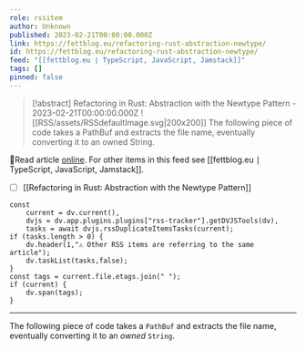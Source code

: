 ```yaml
---
role: rssitem
author: Unknown
published: 2023-02-21T00:00:00.000Z
link: https://fettblog.eu/refactoring-rust-abstraction-newtype/
id: https://fettblog.eu/refactoring-rust-abstraction-newtype/
feed: "[[fettblog․eu ∣ TypeScript, JavaScript, Jamstack]]"
tags: []
pinned: false
---
```


> [!abstract] Refactoring in Rust: Abstraction with the Newtype Pattern - 2023-02-21T00:00:00.000Z
> <span class="rss-image">![[RSS/assets/RSSdefaultImage.svg|200x200]]</span> The following piece of code takes a PathBuf and extracts the file name, eventually converting it to an owned String.

🔗Read article [online](https://fettblog.eu/refactoring-rust-abstraction-newtype/). For other items in this feed see [[fettblog․eu ∣ TypeScript, JavaScript, Jamstack]].

- [ ] [[Refactoring in Rust꞉ Abstraction with the Newtype Pattern]]

~~~dataviewjs
const
    current = dv.current(),
	dvjs = dv.app.plugins.plugins["rss-tracker"].getDVJSTools(dv),
	tasks = await dvjs.rssDuplicateItemsTasks(current);
if (tasks.length > 0) {
	dv.header(1,"⚠ Other RSS items are referring to the same article");
    dv.taskList(tasks,false);
}
const tags = current.file.etags.join(" ");
if (current) {
	dv.span(tags);
}
~~~

- - -
The following piece of code takes a `PathBuf` and extracts the file name, eventually converting it to an _owned_ `String`.